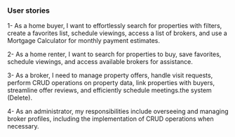 ### User stories


1- As a home buyer, I want to effortlessly search for properties with filters, create a favorites list, schedule viewings, access a list of brokers, and use a Mortgage Calculator for monthly payment estimates.

2- As a home renter, I want to search for properties to buy, save favorites, schedule viewings, and access available brokers for assistance.

3- As a broker, I need to manage property offers, handle visit requests, perform CRUD operations on property data, link properties with buyers, streamline offer reviews, and efficiently schedule meetings.the system (Delete).

4- As an administrator, my responsibilities include overseeing and managing broker profiles, including the implementation of CRUD operations when necessary.

   
   


